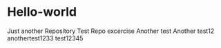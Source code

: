 # Hello-world
Just another Repository
Test Repo excercise 
Another test
Another test12
anothertest1233
test12345
